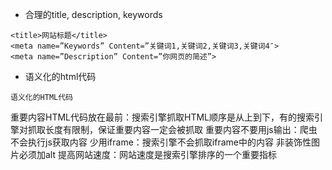 - 合理的title, description, keywords
```
<title>网站标题</title>
<meta name=”Keywords” Content=”关键词1,关键词2,关键词3,关键词4″>
<meta name=”Description” Content=”你网页的简述”>

```
- 语义化的html代码

```
语义化的HTML代码
```
重要内容HTML代码放在最前：搜索引擎抓取HTML顺序是从上到下，有的搜索引擎对抓取长度有限制，保证重要内容一定会被抓取
重要内容不要用js输出：爬虫不会执行js获取内容
少用iframe：搜索引擎不会抓取iframe中的内容
非装饰性图片必须加alt
提高网站速度：网站速度是搜索引擎排序的一个重要指标